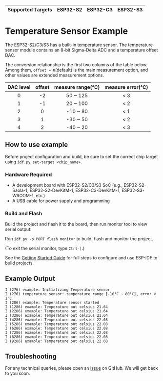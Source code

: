 | Supported Targets | ESP32-S2 | ESP32-C3 | ESP32-S3 |
| ----------------- | -------- | -------- | -------- |

# Temperature Sensor Example

The ESP32-S2/C3/S3 has a built-in temperature sensor. The temperature sensor module contains an 8-bit Sigma-Delta ADC and a temperature offset DAC.    

The conversion relationship is the first two columns of the table below. Among them, `offset = 0`(default) is the main measurement option, and other values are extended measurement options.  

| DAC level | offset | measure range(℃) | measure error(℃) |
| :-------: | :----: | :--------------: | :--------------: |
|     0     |   -2   |     50 ~ 125     |       < 3        |
|     1     |   -1   |     20 ~ 100     |       < 2        |
|     2     |   0    |     -10 ~ 80     |       < 1        |
|     3     |   1    |     -30 ~ 50     |       < 2        |
|     4     |   2    |     -40 ~ 20     |       < 3        |

## How to use example

Before project configuration and build, be sure to set the correct chip target using `idf.py set-target <chip_name>`.

### Hardware Required

* A development board with ESP32-S2/C3/S3 SoC (e.g., ESP32-S2-Saola-1, ESP32-S2-DevKitM-1, ESP32-C3-DevKitM-1, ESP32-S3-WROOM-1, etc.)
* A USB cable for power supply and programming

### Build and Flash

Build the project and flash it to the board, then run monitor tool to view serial output:

Run `idf.py -p PORT flash monitor` to build, flash and monitor the project.

(To exit the serial monitor, type ``Ctrl-]``.)

See the [Getting Started Guide](https://docs.espressif.com/projects/esp-idf/en/latest/esp32s2/get-started/index.html) for full steps to configure and use ESP-IDF to build projects.

## Example Output

```
I (276) example: Initializing Temperature sensor
I (276) temperature_sensor: temperature range [-10°C ~ 80°C], error < 1°C
I (286) example: Temperature sensor started
I (1286) example: Temperature out celsius 21.64
I (2286) example: Temperature out celsius 21.64
I (3286) example: Temperature out celsius 21.64
I (4286) example: Temperature out celsius 22.08
I (5286) example: Temperature out celsius 22.08
I (6286) example: Temperature out celsius 22.08
I (7286) example: Temperature out celsius 22.08
I (8286) example: Temperature out celsius 22.08
I (9286) example: Temperature out celsius 22.08

```

## Troubleshooting

For any technical queries, please open an [issue](https://github.com/espressif/esp-idf/issues) on GitHub. We will get back to you soon.
